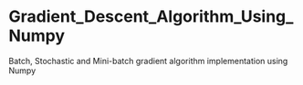 # Gradient_Descent_Algorithm_Using_Numpy
Batch, Stochastic and Mini-batch gradient algorithm implementation using Numpy
